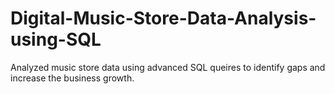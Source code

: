 # Digital-Music-Store-Data-Analysis-using-SQL
Analyzed music store data using advanced SQL queires to identify gaps and increase the business growth.
